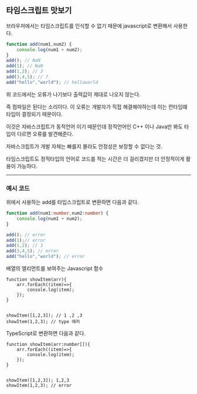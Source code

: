 ## 타임스크립트 맛보기

브라우저에서는 타임스크립트를 인식할 수 없기 때문에 javascript로 변환해서 사용한다.

```javascript
function add(num1,num2) {
    console.log(num1 + num2);
}
add(); // NaN
add(1); // NaN
add(1,2); // 3
add(3,4,5); // 7
add("hello","world"); // helloworld
```

위 코드에서는 오류가 나기보다 출력값이 제대로 나오지 않는다. 

즉 컴파일은 된다는 소리이다. 이 오류는 개발자가 직접 해결해야하는데 이는 런타임떄 타입이 결정되기 때문이다.

이것은 자바스크립트가 동적언어 이기 때문인데 정적언어인 C++ 이나 Java만 봐도 타입이 다르면 오류를 발견해준다.

자바스크립트가 개발 자체는 빠를지 몰라도 안정성은 보장할 수 없다는 것. 

타임스크립트도 정적타입의 언어로 코드를 적는 시간은 더 걸리겠지만 더 안정적이게 활용이 가능하다.


----------------------------------------------------------------

### 예시 코드

위에서 사용하는 add를 타입스크립트로 변환하면 다음과 같다. 

```typescript
function add(num1:number,num2:number) {
    console.log(num1 + num2);
}

add(); // error
add(1);// error
add(1,2); // 3
add(3,4,5); // error
add("hello","world"); // error
```

배열의 엘리먼트를 보여주는 Javascript 함수

```JS
function showItem(arr){
    arr.forEach((item)=>{
        console.log(item);
    });
}


showItem([1,2,3]); // 1 ,2 ,3
showItem(1,2,3); // type 에러 
```

TypeScript로 변환하면 다음과 같다.

```TS
function showItem(arr:number[]){
    arr.forEach((item)=>{
        console.log(item);
    });
}


showItem([1,2,3]); 1,2,3
showItem(1,2,3); // error
```
